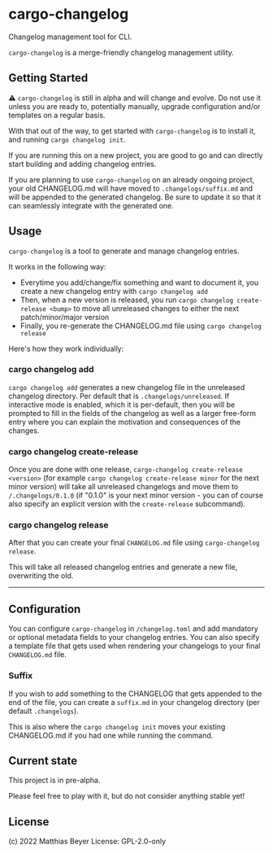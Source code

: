 # cargo-changelog

Changelog management tool for CLI.

`cargo-changelog` is a merge-friendly changelog management utility.

## Getting Started

⚠️ `cargo-changelog` is still in alpha and will change and evolve. Do not use it
unless you are ready to, potentially manually, upgrade configuration and/or
templates on a regular basis.

With that out of the way, to get started with `cargo-changelog` is to install it,
and running `cargo changelog init`.

If you are running this on a new project, you are good to go and can directly
start building and adding changelog entries.

If you are planning to use `cargo-changelog` on an already ongoing project,
your old CHANGELOG.md will have moved to `.changelogs/suffix.md` and will be
appended to the generated changelog. Be sure to update it so that it can
seamlessly integrate with the generated one.

## Usage

`cargo-changelog` is a tool to generate and manage changelog entries.

It works in the following way:

- Everytime you add/change/fix something and want to document it, you create a
  new changelog entry with `cargo changelog add`
- Then, when a new version is released, you run `cargo changelog create-release
  <bump>` to move all unreleased changes to either the next patch/minor/major
  version
- Finally, you re-generate the CHANGELOG.md file using `cargo changelog release`

Here's how they work individually:

### cargo changelog add

`cargo changelog add` generates a new changelog file in the unreleased
changelog directory. Per default that is `.changelogs/unreleased`.
If interactive mode is enabled, which it is per-default, then you will be
prompted to fill in the fields of the changelog as well as a larger free-form
entry where you can explain the motivation and consequences of the changes.

### cargo changelog create-release <bump>

Once you are done with one release, `cargo-changelog create-release <version>`
(for example `cargo changelog create-release minor` for the next minor version)
will take all unreleased changelogs and move them to `/.changelogs/0.1.0` (if
"0.1.0" is your next minor version - you can of course also specify an explicit
version with the `create-release` subcommand).

### cargo changelog release

After that you can create your final `CHANGELOG.md` file using
`cargo-changelog release`.

This will take all released changelog entries and generate a new file,
overwriting the old.

-------

## Configuration

You can configure `cargo-changelog` in `/changelog.toml` and add mandatory or
optional metadata fields to your changelog entries. You can also specify a
template file that gets used when rendering your changelogs to your final
`CHANGELOG.md` file.

### Suffix

If you wish to add something to the CHANGELOG that gets appended to the end of
the file, you can create a `suffix.md` in your changelog directory (per default
`.changelogs`).

This is also where the `cargo changelog init` moves your existing CHANGELOG.md
if you had one while running the command.

## Current state

This project is in pre-alpha.

Please feel free to play with it, but do not consider anything stable yet!

## License

(c) 2022 Matthias Beyer
License: GPL-2.0-only
